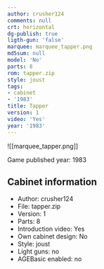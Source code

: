 ```yaml
---
author: crusher124
comments: null
crt: horizontal
dg-publish: true
ligth-gun: 'false'
marquee: marquee_tapper.png
md5sum: null
model: 'No'
parts: 8
rom: tapper.zip
style: joust
tags:
- cabinet
- '1983'
title: Tapper
version: 1
video: 'Yes'
year: '1983'
---
```


![[marquee_tapper.png]]

Game published year: 1983

## Cabinet information

- Author: crusher124
- File: tapper.zip
- Version: 1
- Parts: 8
- Introduction video: Yes
- Own cabinet design: No
- Style: joust
- Light guns: no
- AGEBasic enabled: no

